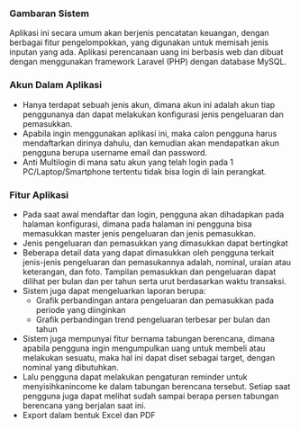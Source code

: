 ### Gambaran Sistem

Aplikasi ini secara umum akan berjenis pencatatan keuangan, dengan berbagai fitur pengelompokkan, yang digunakan untuk memisah jenis inputan yang ada.
Aplikasi perencanaan uang ini berbasis web dan dibuat dengan menggunakan framework Laravel (PHP) dengan database MySQL.

### Akun Dalam Aplikasi
- Hanya terdapat sebuah jenis akun, dimana akun ini adalah akun tiap penggunanya dan dapat melakukan konfigurasi jenis pengeluaran dan pemasukkan.
- Apabila ingin menggunakan aplikasi ini, maka calon pengguna harus mendaftarkan dirinya dahulu, dan kemudian akan mendapatkan akun pengguna berupa username email dan password.
- Anti Multilogin di mana satu akun yang telah login pada 1 PC/Laptop/Smartphone tertentu tidak bisa login di lain perangkat.

### Fitur Aplikasi
- Pada saat awal mendaftar dan login, pengguna akan dihadapkan pada halaman konfigurasi, dimana pada halaman ini pengguna bisa memasukkan master jenis pengeluaran dan jenis pemasukkan.
- Jenis pengeluaran dan pemasukkan yang dimasukkan dapat bertingkat
- Beberapa detail data yang dapat dimasukkan oleh pengguna terkait jenis-jenis pengeluaran dan pemasukannya adalah, nominal, uraian atau keterangan, dan foto. Tampilan pemasukkan dan pengeluaran dapat dilihat per bulan dan per tahun serta urut berdasarkan waktu transaksi.
- Sistem juga dapat mengeluarkan laporan berupa:
  - Grafik perbandingan antara pengeluaran dan pemasukkan pada periode yang diinginkan
  - Grafik perbandingan trend pengeluaran terbesar per bulan dan tahun
- Sistem juga mempunyai fitur bernama tabungan berencana, dimana apabila pengguna ingin mengumpulkan uang untuk membeli atau melakukan sesuatu, maka hal ini dapat diset sebagai target, dengan nominal yang dibutuhkan.
- Lalu pengguna dapat melakukan pengaturan reminder untuk menyisihkan ​income ​ke dalam tabungan berencana tersebut. Setiap saat pengguna juga dapat melihat sudah sampai berapa persen tabungan berencana yang berjalan saat ini.
- Export dalam bentuk Excel dan PDF
